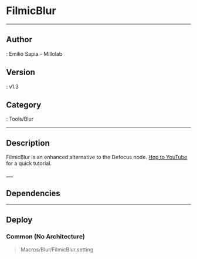 # FilmicBlur
___

## Author
 : Emilio Sapia - Millolab

## Version
 : v1.3

## Category
 : Tools/Blur
___

## Description
<p>FilmicBlur is an enhanced alternative to the Defocus node. <a href="https://youtu.be/UvWls1VJUbE">Hop to YouTube</a> for a quick tutorial.</p>___

## Dependencies


___

## Deploy

### Common (No Architecture)

> Macros/Blur/FilmicBlur.setting  
